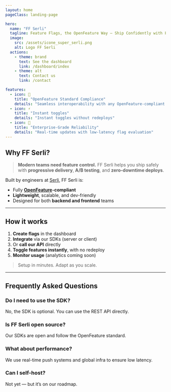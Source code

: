 ```yaml
---
layout: home
pageClass: landing-page

hero:
  name: "FF Serli"
  tagline: Feature Flags, the OpenFeature Way – Ship Confidently with FF Serli.
  image:
    src: /assets/icone_super_serli.png
    alt: Logo FF Serli
  actions:
    - theme: brand
      text: See the dashboard
      link: /dashboard/index
    - theme: alt
      text: Contact us
      link: /contact

features:
  - icon: 🧩
    title: "OpenFeature Standard Compliance"
    details: "Seamless interoperability with any OpenFeature-compliant SDK"
  - icon: ⚡
    title: "Instant toggles"
    details: "Instant toggles without redeploys"
  - icon: 🏢
    title: "Enterprise-Grade Reliability"
    details: "Real-time updates with low-latency flag evaluation"
---
```


## Why FF Serli?

> **Modern teams need feature control.**
> FF Serli helps you ship safely with **progressive delivery**, **A/B testing**, and **zero-downtime deploys**.

Built by engineers at [Serli](https://www.serli.com), FF Serli is:

- Fully **[OpenFeature](https://openfeature.dev/)-compliant**
- **Lightweight**, scalable, and dev-friendly
- Designed for both **backend and frontend** teams

---

## How it works

1. **Create flags** in the dashboard
2. **Integrate** via our SDKs (server or client)
3. Or **call our API** directly
4. **Toggle features instantly**, with no redeploy
5. **Monitor usage** (analytics coming soon)

> Setup in minutes. Adapt as you scale.

---

## Frequently Asked Questions

### Do I need to use the SDK?

No, the SDK is optional. You can use the REST API directly.

### Is FF Serli open source?

Our SDKs are open and follow the OpenFeature standard.

### What about performance?

We use real-time push systems and global infra to ensure low latency.

### Can I self-host?

Not yet — but it’s on our roadmap.
